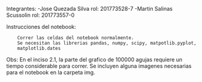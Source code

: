 
Integrantes: 
	    -Jose Quezada Silva		rol: 201773528-7
	    -Martin Salinas Scussolin 	rol: 201773557-0

Instrucciones del notebook:

	    Correr las celdas del notebook normalmente.
	    Se necesitan las librerias pandas, numpy, scipy, matpotlib.pyplot, 
	    matplotlib.dates

Obs: 	    En el inciso 2.1, la parte del grafico de 100000 agujas requiere un tiempo
	    considerable para correr.
	    Se incluyen alguna imagenes necesarias para el notebook en la carpeta img.
